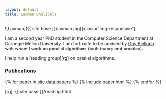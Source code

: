 ```yaml
---
layout: default
title: Laxman Dhulipala
---
```


![Laxman]({{ site.base }}/laxman.jpg){:class="img-responsive"}

I am a second year PhD student in the Computer Science Department at Carnegie Mellon University. I am fortunate to be advised by [Guy Blelloch][guy] with whom I work on parallel algorithms (both theory and practice).

I help run a [reading group][rg] on parallel algorithms.

### Publications

{% for paper in site.data.papers %}
  {% include paper.html %}
{% endfor %}

[guy]: http://www.cs.cmu.edu/~guyb/
[rg]: {{ site.base }}/reading.html
